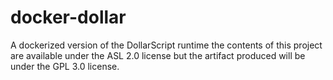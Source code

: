 docker-dollar
=============

A dockerized version of the DollarScript runtime the contents of this project are available under the ASL 2.0 license but the artifact produced will be under the GPL 3.0 license.


